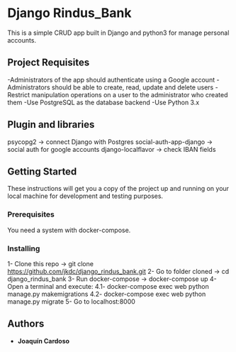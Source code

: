 # Django Rindus_Bank

This is a simple CRUD app built in Django and python3 for manage personal accounts.

## Project Requisites

-Administrators of the app should authenticate using a Google account
-Administrators should be able to create, read, update and delete users
-Restrict manipulation operations on a user to the administrator who created them
-Use PostgreSQL as the database backend
-Use Python 3.x

## Plugin and libraries

psycopg2  ->  connect Django with Postgres
social-auth-app-django  -> social auth for google accounts
django-localflavor  -> check IBAN fields

## Getting Started

These instructions will get you a copy of the project up and running on your local machine for development and testing purposes.

### Prerequisites

You need a system with docker-compose.

### Installing

1- Clone this repo -> git clone https://github.com/jkdc/django_rindus_bank.git
2- Go to folder cloned -> cd django_rindus_bank
3- Run docker-compose -> docker-compose up
4- Open a terminal and execute:
4.1- docker-compose exec web python manage.py makemigrations
4.2- docker-compose exec web python manage.py migrate
5- Go to localhost:8000

## Authors

* **Joaquín Cardoso**

